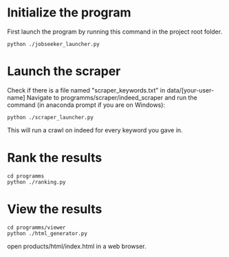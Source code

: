 # Initialize the program
First launch the program by running this command in the project root folder.
```shell
python ./jobseeker_launcher.py
```

# Launch the scraper
Check if there is a file named "scraper_keywords.txt" in data/[your-user-name]
Navigate to programms/scraper/indeed_scraper and run the command (in anaconda prompt if you are on Windows):
```shell
python ./scraper_launcher.py
```
This will run a crawl on indeed for every keyword you gave in.


# Rank the results
```shell
cd programms
python ./ranking.py
```

# View the results
```shell
cd programms/viewer
python ./html_generator.py
```
open products/html/index.html in a web browser.
